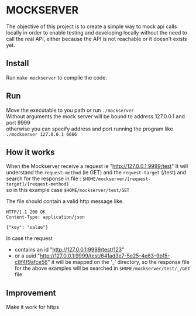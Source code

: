 # MOCKSERVER
The objective of this project is to create a simple way to mock api calls locally in order to enable testing and developing locally without the need to call the real API, either because the API is not reachable or it doesn't exists yet.

## Install
Run `make mockserver` to compile the code.  

## Run
Move the executable to you path or run `./mockserver`  
Without arguments the mock server will be bound to address 127.0.0.1 and port 9999  
otherwise you can specify address and port running the program like `./mockserver 127.0.0.1 6666`

## How it works
When the Mockserver receive a request ie "http://127.0.0.1:9999/test"
It will understand the `request-method` (ie GET) and the `request-target`  (/test) and search for the response in file : `$HOME/mockserver/[request-target]/[request-method]`   
so in this example case `$HOME/mockserver/test/GET` 

The file should contain a valid http message like.
```
HTTP/1.1 200 OK
Content-Type: application/json

{"key": "value"}

```



In case the request  
- contains an id "http://127.0.0.1:9999/test/123"
- or a uuid "http://127.0.0.1:9999/test/641ad3e7-5e25-4e63-9b15-c8f4f9afce56"
it will be mapped on the '\_' directory, so the response file for the above examples will be searched in  `$HOME/mockserver/test/_/GET` file


## Improvement
Make it work for https







